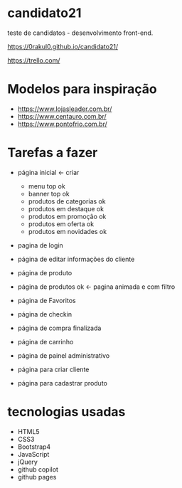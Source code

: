 # candidato21
teste de candidatos - desenvolvimento front-end.

https://0rakul0.github.io/candidato21/

https://trello.com/

# Modelos para inspiração
- https://www.lojasleader.com.br/
- https://www.centauro.com.br/
- https://www.pontofrio.com.br/

# Tarefas a fazer
  - página inicial <- criar
    - menu top ok
    - banner top ok
    - produtos de categorias ok
    - produtos em destaque ok
    - produtos em promoção ok
    - produtos em oferta ok
    - produtos em novidades ok

  - pagina de login
  - página de editar informações do cliente
 
  - página de produto 
  
  - página de produtos ok <- pagina animada e com filtro

  - página de Favoritos
  - página de checkin
  - página de compra finalizada
  - página de carrinho 

  - página de painel administrativo
  - página para criar cliente
  - página para cadastrar produto

# tecnologias usadas
  - HTML5
  - CSS3
  - Bootstrap4
  - JavaScript
  - jQuery
  - github copilot
  - github pages
